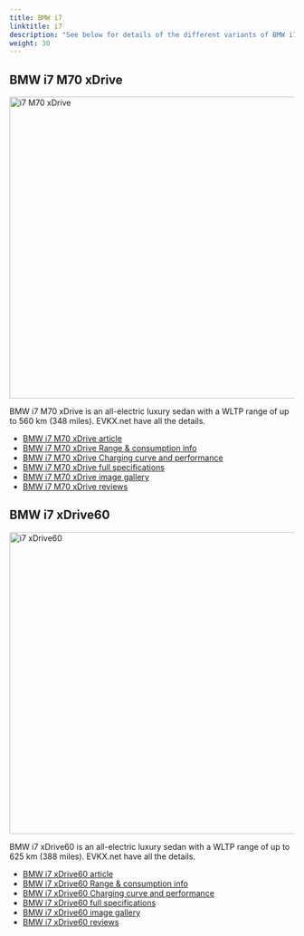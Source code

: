 ```yaml
---
title: BMW i7
linktitle: i7
description: "See below for details of the different variants of BMW i7"
weight: 30
---
```

## BMW i7 M70 xDrive

<a href="/models/bmw/i7/i7_m70_xdrive/"><img src="https://media.evkx.net/multimedia/models/bmw/i7/i7_m70_xdrive/main_1_st.jpg" width="800" height="533" alt="i7 M70 xDrive" ></a>

BMW i7 M70 xDrive is an all-electric luxury sedan with a WLTP range of up to 560 km (348 miles). EVKX.net have all the details. 

- [BMW i7 M70 xDrive article](/models/bmw/i7/i7_m70_xdrive/)
- [BMW i7 M70 xDrive Range & consumption info](/models/bmw/i7/i7_m70_xdrive//rangeandconsumption)
- [BMW i7 M70 xDrive Charging curve and performance](/models/bmw/i7/i7_m70_xdrive//chargingcurve)
- [BMW i7 M70 xDrive full specifications](/models/bmw/i7/i7_m70_xdrive//specifications)
- [BMW i7 M70 xDrive image gallery](/models/bmw/i7/i7_m70_xdrive//gallery)
- [BMW i7 M70 xDrive reviews](/models/bmw/i7/i7_m70_xdrive//reviews)

## BMW i7 xDrive60

<a href="/models/bmw/i7/i7_xdrive60/"><img src="https://media.evkx.net/multimedia/models/bmw/i7/i7_xdrive60/main_1_st.jpg" width="800" height="533" alt="i7 xDrive60" ></a>

BMW i7 xDrive60 is an all-electric luxury sedan with a WLTP range of up to 625 km (388 miles). EVKX.net have all the details. 

- [BMW i7 xDrive60 article](/models/bmw/i7/i7_xdrive60/)
- [BMW i7 xDrive60 Range & consumption info](/models/bmw/i7/i7_xdrive60//rangeandconsumption)
- [BMW i7 xDrive60 Charging curve and performance](/models/bmw/i7/i7_xdrive60//chargingcurve)
- [BMW i7 xDrive60 full specifications](/models/bmw/i7/i7_xdrive60//specifications)
- [BMW i7 xDrive60 image gallery](/models/bmw/i7/i7_xdrive60//gallery)
- [BMW i7 xDrive60 reviews](/models/bmw/i7/i7_xdrive60//reviews)

